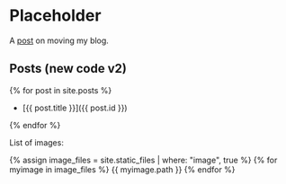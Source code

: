 # Placeholder

A [post](/2019/04/blog-move) on moving my blog.

## Posts (new code v2)

{% for post in site.posts %}

- [{{ post.title }}]({{ post.id }})

{% endfor %}

List of images:

{% assign image_files = site.static_files | where: "image", true %}
{% for myimage in image_files %}
  {{ myimage.path }}
{% endfor %}
